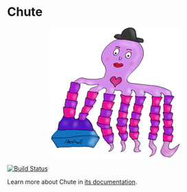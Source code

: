 Chute
=====

<p align="center">
  <img src="https://github.com/bernardphp/chute/raw/master/doc/logo.png" alt="Chute" />
</p>

[![Build Status](https://travis-ci.org/bernardphp/chute.png?branch=master)](https://travis-ci.org/bernardphp/chute)

Learn more about Chute in [its documentation](http://bernardphp.com/projects/chute).
